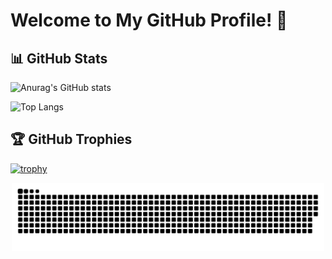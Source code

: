 # Welcome to My GitHub Profile! 👋

## 📊 GitHub Stats

<!-- GitHub Stats Card -->
![Anurag's GitHub stats](https://github-readme-stats.vercel.app/api?username=frenchphalange&show_icons=true&theme=radical)

<!-- Top Languages Card -->
![Top Langs](https://github-readme-stats.vercel.app/api/top-langs/?username=frenchphalange&layout=compact&theme=radical)

## 🏆 GitHub Trophies

[![trophy](https://github-profile-trophy.vercel.app/?username=frenchphalange)](https://github.com/ryo-ma/github-profile-trophy)

<p align="center">
<a href="https://gitstar-ranking.com/Lissy93" title="Snek 🐍"><img width="500" src="https://raw.githubusercontent.com/Lissy93/Lissy93/master/assets/github-snake.svg" /></a>
</p>
